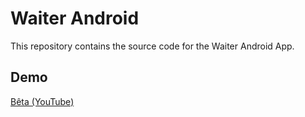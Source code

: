 # Waiter Android #

This repository contains the source code for the Waiter Android App.

## Demo

[Bêta (YouTube)](https://youtu.be/X4TB2v7xbJ8)
